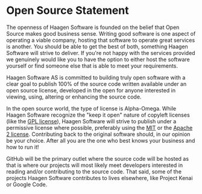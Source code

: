 Open Source Statement
=====================

The openness of Haagen Software is founded on the belief that Open Source makes good business sense. Writing good software is one aspect of operating a viable company, hosting that software to operate great services is another. You should be able to get the best of both, something Haagen Software will strive to deliver. If you're not happy with the services provided we genuinely would like you to have the option to either host the software yourself or find someone else that is able to meet your requirements.

Haagen Software AS is committed to building truly open software with a clear goal to publish 100% of the source code written available under an open source license, developed in the open for anyone interested in viewing, using, altering or enhancing the source code.

In the open source world, the type of license is Alpha-Omega. While Haagen Software recognize the "keep it open" nature of copyleft licenses (like the [GPL license](http://en.wikipedia.org/wiki/GNU_General_Public_License)), Haagen Software will strive to publish under a permissive license where possible, preferably using the [MIT](http://en.wikipedia.org/wiki/MIT_License) or the [Apache 2 license](http://en.wikipedia.org/wiki/Apache_2_License). Contributing back to the original software should, in our opinion be your choice. After all you are the one who best knows your business and how to run it!

GitHub will be the primary outlet where the source code will be hosted as that is where our projects will most likely meet developers interested in reading and/or contributing to the source code. That said, some of the projects Haagen Software contributes to lives elsewhere, like Project Kenai or Google Code.
